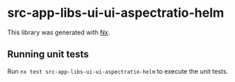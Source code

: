 # src-app-libs-ui-ui-aspectratio-helm

This library was generated with [Nx](https://nx.dev).


## Running unit tests

Run `nx test src-app-libs-ui-ui-aspectratio-helm` to execute the unit tests.

